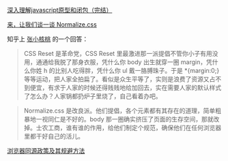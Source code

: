 [深入理解javascript原型和闭包（完结）](http://www.cnblogs.com/wangfupeng1988/p/3977924.html)



[来，让我们谈一谈 Normalize.css](http://jerryzou.com/posts/aboutNormalizeCss/)

知乎上 [张小核桃](http://www.zhihu.com/question/20094066) 的一个回答：

> CSS Reset 是革命党，CSS Reset 里最激进那一派提倡不管你小子有用没用，通通给我脱了那身衣服，凭什么你 body 出生就穿一圈 margin，凭什么你姓 h 的比别人吃得胖，凭什么你 ul 戴一胳膊珠子。于是 *{margin:0;} 等等运动，把人家全拍扁了。看似是众生平等了，实则是浪费了资源又占不到便宜，有求于人家的时候还得贱贱地给加回去，实在需要人家的默认样式了怎么办？人家锅都扔炉子里烧了，自己看着办吧。

> Normalize.css 是改良派。他们提倡，各个元素都有其存在的道理，简单粗暴地一视同仁是不好的。body 那一圈确实挤压了页面的生存空间，那就改掉。士农工商，谁有谁的作用，给他们制定个规范，确保他们在任何浏览器里都干好自己的活儿。



[浏览器同源政策及其规避方法](http://www.ruanyifeng.com/blog/2016/04/same-origin-policy.html)